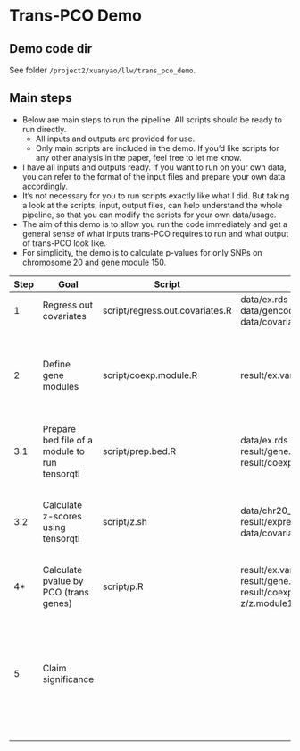 # Trans-PCO Demo

## Demo code dir

See folder `/project2/xuanyao/llw/trans_pco_demo`.

## Main steps

- Below are main steps to run the pipeline. All scripts should be ready to run directly.
    - All inputs and outputs are provided for use.
    - Only main scripts are included in the demo. If you’d like scripts for any other analysis in the paper, feel free to let me know.
- I have all inputs and outputs ready. If you want to run on your own data, you can refer to the format of the input files and prepare your own data accordingly.
- It’s not necessary for you to run scripts exactly like what I did. But taking a look at the scripts, input, output files, can help understand the whole pipeline, so that you can modify the scripts for your own data/usage.
- The aim of this demo is to allow you run the code immediately and get a general sense of what inputs trans-PCO requires to run and what output of trans-PCO look like.
- For simplicity, the demo is to calculate p-values for only SNPs on chromosome 20 and gene module 150.

| Step | Goal | Script | Input (demo) | Output (demo) | Note |
| --- | --- | --- | --- | --- | --- |
| 1 | Regress out covariates | script/regress.out.covariates.R | data/ex.rds <br> data/gencode.v19.annotation.table.txt <br> data/covariates.txt | result/gene.meta.txt <br> result/ex.var.regressed.rds |  |
| 2 | Define gene modules | script/coexp.module.R | result/ex.var.regressed.rds | result/coexp.module.rds <br> result/Nmodule.txt | You may want to define your own gene modules other than using WGCNA (Require R package: WGCNA). You could look at the format of coexp.module.rds and make your own modules. |
| 3.1 | Prepare bed file of a module to run tensorqtl | script/prep.bed.R | data/ex.rds <br> result/gene.meta.txt <br> result/coexp.module.rds | result/expression.module150.bed.gz |  |
| 3.2 | Calculate z-scores using tensorqtl | script/z.sh | data/chr20_QCed <br> result/expression.module150.bed.gz <br> data/covariates.txt | z/z.module150.chr20.txt.gz | Require package: tensorqtl  <br> You don’t have run tensorqtl if you already have your own z-scores. You could check z/z.module150.chr20.txt.gz for z-score file format. |
| 4* | Calculate pvalue by PCO (trans genes) | script/p.R | result/ex.var.regressed.rds <br> result/gene.meta.txt <br> result/coexp.module.rds  <br> z/z.module150.chr20.txt.gz | p/p.module150.chr20.rds | This is the main test script using PCO.  |
| 5 | Claim significance |  |  |  | I used permutations to correct for the pvalues and define significance under FDR<0.05. But permutations can take a long time. For simplicity, you could first try using the simple way - Bonferroni correction, i.e. p*#number_of_test for each gene module. |
|  |  |  |  |  |  |


